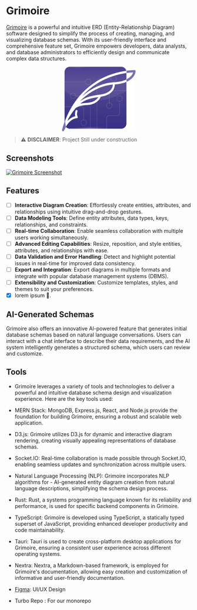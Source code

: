 # Grimoire

[Grimoire](https://gri-moire.vercel.app/) is a powerful and intuitive ERD (Entity-Relationship Diagram) software designed to simplify the process of creating, managing, and visualizing database schemas. With its user-friendly interface and comprehensive feature set, Grimoire empowers developers, data analysts, and database administrators to efficiently design and communicate complex data structures.

<a href="https://gri-moire.vercel.app/">
<center>
<img src="./assets/logo.png" alt="Grimoire downloader logo" width="200" align="center" />
</center>
</a>

> ⚠️ **DISCLAIMER**: Project Still under construction

## Screenshots

[![Grimoire Screenshot](/path/to/screenshot.png)](https://gri-moire.vercel.app/)

## Features

- [ ] **Interactive Diagram Creation**: Effortlessly create entities, attributes, and relationships using intuitive drag-and-drop gestures.
- [ ] **Data Modeling Tools**: Define entity attributes, data types, keys, relationships, and constraints.
- [ ] **Real-time Collaboration**: Enable seamless collaboration with multiple users working simultaneously.
- [ ] **Advanced Editing Capabilities**: Resize, reposition, and style entities, attributes, and relationships with ease.
- [ ] **Data Validation and Error Handling**: Detect and highlight potential issues in real-time for improved data consistency.
- [ ] **Export and Integration**: Export diagrams in multiple formats and integrate with popular database management systems (DBMS).
- [ ] **Extensibility and Customization**: Customize templates, styles, and themes to suit your preferences.
- [x] lorem ipsum 🐤.

## AI-Generated Schemas

Grimoire also offers an innovative AI-powered feature that generates initial database schemas based on natural language conversations. Users can interact with a chat interface to describe their data requirements, and the AI system intelligently generates a structured schema, which users can review and customize.

## Tools

- Grimoire leverages a variety of tools and technologies to deliver a powerful and intuitive database schema design and visualization experience. Here are the key tools used:

- MERN Stack: MongoDB, Express.js, React, and Node.js provide the foundation for building Grimoire, ensuring a robust and scalable web application.
- D3.js: Grimoire utilizes D3.js for dynamic and interactive diagram rendering, creating visually appealing representations of database schemas.
- Socket.IO: Real-time collaboration is made possible through Socket.IO, enabling seamless updates and synchronization across multiple users.
- Natural Language Processing (NLP): Grimoire incorporates NLP algorithms for - AI-generated entity diagram creation from natural language descriptions, simplifying the schema design process.
- Rust: Rust, a systems programming language known for its reliability and performance, is used for specific backend components in Grimoire.
- TypeScript: Grimoire is developed using TypeScript, a statically typed superset of JavaScript, providing enhanced developer productivity and code maintainability.
- Tauri: Tauri is used to create cross-platform desktop applications for Grimoire, ensuring a consistent user experience across different operating systems.
- Nextra: Nextra, a Markdown-based framework, is employed for Grimoire's documentation, allowing easy creation and customization of informative and user-friendly documentation.
- [Figma](https://www.figma.com/file/5IF4WStPtqjOAeRJaraB4M/Grimoire?type=design&node-id=1%3A2444&t=F5TEelkDC4Zq2Obp-1): UI/UX Design
- Turbo Repo : For our monorepo
